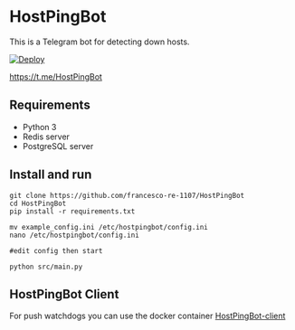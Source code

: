 # HostPingBot
This is a Telegram bot for detecting down hosts.

[![Deploy](https://github.com/francesco-re-1107/HostPingBot/actions/workflows/deploy.yml/badge.svg)](https://github.com/francesco-re-1107/HostPingBot/actions/workflows/deploy.yml)

https://t.me/HostPingBot

## Requirements
- Python 3
- Redis server
- PostgreSQL server

## Install and run

```
git clone https://github.com/francesco-re-1107/HostPingBot
cd HostPingBot
pip install -r requirements.txt

mv example_config.ini /etc/hostpingbot/config.ini
nano /etc/hostpingbot/config.ini

#edit config then start

python src/main.py
```

## HostPingBot Client
For push watchdogs you can use the docker container [HostPingBot-client](https://github.com/francesco-re-1107/HostPingBot-client)
